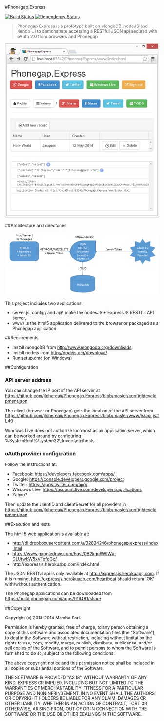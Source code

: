 #Phonegap.Express

[![Build Status](https://travis-ci.org/jlchereau/Phonegap.Express.svg?branch=master)](https://travis-ci.org/jlchereau/Phonegap.Express)
[![Dependency Status](https://david-dm.org/jlchereau/Phonegap.Express.svg)](https://david-dm.org/jlchereau/Phonegap.Express)

> Phonegap Express is a prototype built on MongoDB, nodeJS and Kendo UI to demonstrate accessing a RESTful JSON api secured with oAuth 2.0 from browsers and Phonegap

![Web Application](https://raw.githubusercontent.com/jlchereau/Phonegap.Express/master/docs/webapp.png "Web Application")

##Architecture and directories

![Architecture](https://raw.githubusercontent.com/jlchereau/Phonegap.Express/master/docs/architecture.png "Architecture")

This project includes two applications:

- server.js, config\ and api\ make the nodesJS + ExpressJS RESTful API server,
- www\ is the html5 application delivered to the browser or packaged as a Phonegap application

##Requirements

- Install mongoDB from http://www.mongodb.org/downloads
- Install nodejs from http://nodejs.org/download/
- Run setup.cmd (on Windows)

##Configuration

### API server address

You can change the IP port of the API server at https://github.com/jlchereau/Phonegap.Express/blob/master/config/development.json

The client (browser or Phonegap) gets the location of the API server from https://github.com/jlchereau/Phonegap.Express/blob/master/www/js/api.js#L40

Windows Live does not authorize localhost as an application server, which can be worked around by configuring %SystemRoot%\system32\drivers\etc\hosts

### oAuth provider configuration

Follow the instructions at:

- Facebook: https://developers.facebook.com/apps/
- Google: https://console.developers.google.com/project
- Twitter: https://apps.twitter.com/app/
- Windows Live: https://account.live.com/developers/applications
- Yahoo?

Then update the clientID and clientSecret for all providers in https://github.com/jlchereau/Phonegap.Express/blob/master/config/development.json

##Execution and tests

The html 5 web application is available at:
- http://dl.dropboxusercontent.com/u/32824246/phonegap.express/index.html
- https://www.googledrive.com/host/0B2kgn9WIWu-DLUtwbW5xVFpfdGc/
- http://expressjs.herokuapp.com/index.html

The JSON RESTful api is only available at http://expressjs.herokuapp.com.
If it is running, http://expressjs.herokuapp.com/heartbeat should return 'OK' with/without authentication.

The Phonegap applications can be downloaded from https://build.phonegap.com/apps/916461/share

##Copyright

Copyright (c) 2013-2014 Memba Sarl.

Permission is hereby granted, free of charge, to any person
obtaining a copy of this software and associated documentation
files (the "Software"), to deal in the Software without
restriction, including without limitation the rights to use,
copy, modify, merge, publish, distribute, sublicense, and/or sell
copies of the Software, and to permit persons to whom the
Software is furnished to do so, subject to the following
conditions:

The above copyright notice and this permission notice shall be
included in all copies or substantial portions of the Software.

THE SOFTWARE IS PROVIDED "AS IS", WITHOUT WARRANTY OF ANY KIND,
EXPRESS OR IMPLIED, INCLUDING BUT NOT LIMITED TO THE WARRANTIES
OF MERCHANTABILITY, FITNESS FOR A PARTICULAR PURPOSE AND
NONINFRINGEMENT. IN NO EVENT SHALL THE AUTHORS OR COPYRIGHT
HOLDERS BE LIABLE FOR ANY CLAIM, DAMAGES OR OTHER LIABILITY,
WHETHER IN AN ACTION OF CONTRACT, TORT OR OTHERWISE, ARISING
FROM, OUT OF OR IN CONNECTION WITH THE SOFTWARE OR THE USE OR
OTHER DEALINGS IN THE SOFTWARE.
